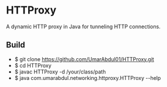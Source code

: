 # HTTProxy

A dynamic HTTP proxy in Java for tunneling HTTP connections.

## Build

* $ git clone https://github.com/UmarAbdul01/HTTProxy.git
* $ cd HTTProxy
* $ javac HTTProxy -d /your/class/path
* $ java com.umarabdul.networking.httproxy.HTTProxy --help
